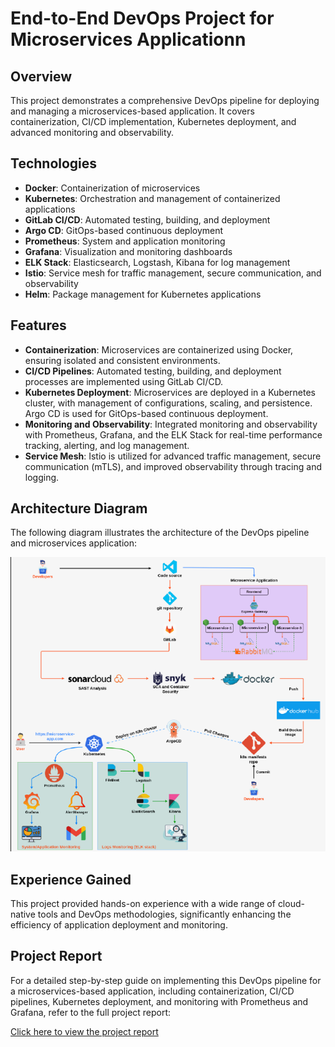 # End-to-End DevOps Project for Microservices Applicationn

## Overview

This project demonstrates a comprehensive DevOps pipeline for deploying and managing a microservices-based application. It covers containerization, CI/CD implementation, Kubernetes deployment, and advanced monitoring and observability.

## Technologies

- **Docker**: Containerization of microservices
- **Kubernetes**: Orchestration and management of containerized applications
- **GitLab CI/CD**: Automated testing, building, and deployment
- **Argo CD**: GitOps-based continuous deployment
- **Prometheus**: System and application monitoring
- **Grafana**: Visualization and monitoring dashboards
- **ELK Stack**: Elasticsearch, Logstash, Kibana for log management
- **Istio**: Service mesh for traffic management, secure communication, and observability
- **Helm**: Package management for Kubernetes applications

## Features

- **Containerization**: Microservices are containerized using Docker, ensuring isolated and consistent environments.
- **CI/CD Pipelines**: Automated testing, building, and deployment processes are implemented using GitLab CI/CD.
- **Kubernetes Deployment**: Microservices are deployed in a Kubernetes cluster, with management of configurations, scaling, and persistence. Argo CD is used for GitOps-based continuous deployment.
- **Monitoring and Observability**: Integrated monitoring and observability with Prometheus, Grafana, and the ELK Stack for real-time performance tracking, alerting, and log management.
- **Service Mesh**: Istio is utilized for advanced traffic management, secure communication (mTLS), and improved observability through tracing and logging.

## Architecture Diagram

The following diagram illustrates the architecture of the DevOps pipeline and microservices application:

![Architecture Diagram](./project-architecture.png)

## Experience Gained

This project provided hands-on experience with a wide range of cloud-native tools and DevOps methodologies, significantly enhancing the efficiency of application deployment and monitoring.

## Project Report

For a detailed step-by-step guide on implementing this DevOps pipeline for a microservices-based application, including containerization, CI/CD pipelines, Kubernetes deployment, and monitoring with Prometheus and Grafana, refer to the full project report:

[Click here to view the project report](https://drive.google.com/file/d/1cMENc9MFp_GTsBFap2PTS819IbVMQJV6/view?usp=drive_link)
